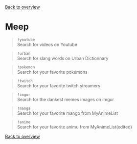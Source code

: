 [Back to overview](/README.md)

# Meep

> `!youtube`  
Search for videos on Youtube

> `!urban`  
Search for slang words on Urban Dictionnary

> `!pokemon`  
Search for your favorite pokémons

> `!twitch`  
Search for your favorite twitch streamers

> `!imgur`  
Search for the dankest memes images on imgur

> `!manga`  
Search for your favorite mango from MyAnimeList

> `!anime`  
Search for your favorite animu from MyAnimeList(edited)

[Back to overview](/README.md)
